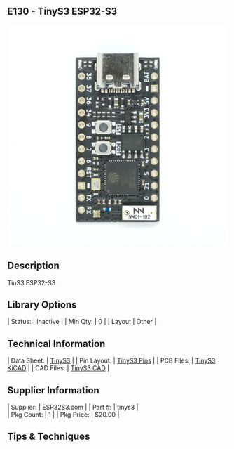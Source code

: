 ## E130 - TinyS3 ESP32-S3

![image](CAD/E130/image.png)

## Description    

TinS3 ESP32-S3

## Library Options

| Status: | Inactive |
| Min Qty: | 0 |
| Layout | Other | 

## Technical Information

| Data Sheet: | [TinyS3](https://esp32s3.com/tinys3.html) |
| Pin Layout: | [TinyS3 Pins](https://esp32s3.com/images/tiny_pinout_matrix.jpg) |
| PCB Files: | [TinyS3 KiCAD](https://github.com/unexpectedmaker/esp32s3)  |
| CAD Files: | [TinyS3 CAD](https://github.com/unexpectedmaker/esp32s3) |

## Supplier Information

| Supplier: | ESP32S3.com |
| Part #: | tinys3 |         
| Pkg Count: | 1 |
| Pkg Price: | $20.00 |

## Tips & Techniques

